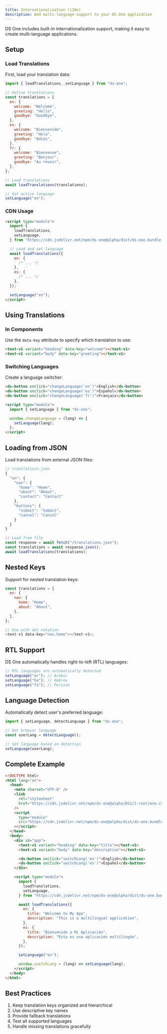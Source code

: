 ```yaml
---
title: Internationalization (i18n)
description: Add multi-language support to your DS One application
---
```


DS One includes built-in internationalization support, making it easy to create multi-language applications.

## Setup

### Load Translations

First, load your translation data:

```javascript
import { loadTranslations, setLanguage } from "ds-one";

// Define translations
const translations = {
  en: {
    welcome: "Welcome",
    greeting: "Hello",
    goodbye: "Goodbye",
  },
  es: {
    welcome: "Bienvenido",
    greeting: "Hola",
    goodbye: "Adiós",
  },
  fr: {
    welcome: "Bienvenue",
    greeting: "Bonjour",
    goodbye: "Au revoir",
  },
};

// Load translations
await loadTranslations(translations);

// Set active language
setLanguage("en");
```

### CDN Usage

```html
<script type="module">
  import {
    loadTranslations,
    setLanguage,
  } from "https://cdn.jsdelivr.net/npm/ds-one@alpha/dist/ds-one.bundle.js";

  // Load and set language
  await loadTranslations({
    en: {
      /* ... */
    },
    es: {
      /* ... */
    },
  });

  setLanguage("en");
</script>
```

## Using Translations

### In Components

Use the `data-key` attribute to specify which translation to use:

```html
<text-v1 variant="heading" data-key="welcome"></text-v1>
<text-v1 variant="body" data-key="greeting"></text-v1>
```

### Switching Languages

Create a language switcher:

```html
<ds-button onclick="changeLanguage('en')">English</ds-button>
<ds-button onclick="changeLanguage('es')">Español</ds-button>
<ds-button onclick="changeLanguage('fr')">Français</ds-button>

<script type="module">
  import { setLanguage } from "ds-one";

  window.changeLanguage = (lang) => {
    setLanguage(lang);
  };
</script>
```

## Loading from JSON

Load translations from external JSON files:

```javascript
// translations.json
{
  "en": {
    "nav": {
      "home": "Home",
      "about": "About",
      "contact": "Contact"
    },
    "buttons": {
      "submit": "Submit",
      "cancel": "Cancel"
    }
  }
}
```

```javascript
// Load from file
const response = await fetch("/translations.json");
const translations = await response.json();
await loadTranslations(translations);
```

## Nested Keys

Support for nested translation keys:

```javascript
const translations = {
  en: {
    nav: {
      home: "Home",
      about: "About",
    },
  },
};

// Use with dot notation
<text-v1 data-key="nav.home"></text-v1>;
```

## RTL Support

DS One automatically handles right-to-left (RTL) languages:

```javascript
// RTL languages are automatically detected
setLanguage("ar"); // Arabic
setLanguage("he"); // Hebrew
setLanguage("fa"); // Persian
```

## Language Detection

Automatically detect user's preferred language:

```javascript
import { setLanguage, detectLanguage } from "ds-one";

// Get browser language
const userLang = detectLanguage();

// Set language based on detection
setLanguage(userLang);
```

## Complete Example

```html
<!DOCTYPE html>
<html lang="en">
  <head>
    <meta charset="UTF-8" />
    <link
      rel="stylesheet"
      href="https://cdn.jsdelivr.net/npm/ds-one@alpha/DS1/1-root/one.css"
    />
    <script
      type="module"
      src="https://cdn.jsdelivr.net/npm/ds-one@alpha/dist/ds-one.bundle.js"
    ></script>
  </head>
  <body>
    <div id="app">
      <text-v1 variant="heading" data-key="title"></text-v1>
      <text-v1 variant="body" data-key="description"></text-v1>

      <ds-button onclick="switchLang('en')">English</ds-button>
      <ds-button onclick="switchLang('es')">Español</ds-button>
    </div>

    <script type="module">
      import {
        loadTranslations,
        setLanguage,
      } from "https://cdn.jsdelivr.net/npm/ds-one@alpha/dist/ds-one.bundle.js";

      await loadTranslations({
        en: {
          title: "Welcome to My App",
          description: "This is a multilingual application",
        },
        es: {
          title: "Bienvenido a Mi Aplicación",
          description: "Esta es una aplicación multilingüe",
        },
      });

      setLanguage("en");

      window.switchLang = (lang) => setLanguage(lang);
    </script>
  </body>
</html>
```

## Best Practices

1. Keep translation keys organized and hierarchical
2. Use descriptive key names
3. Provide fallback translations
4. Test all supported languages
5. Handle missing translations gracefully
